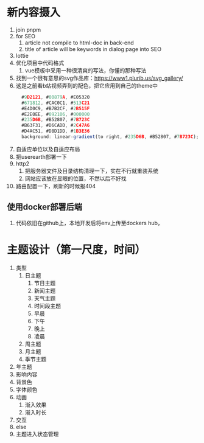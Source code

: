 # 新内容摄入
1. join pnpm
2. for SEO
    1. article not compile to html-doc in back-end
    2. title of article will be keywords in dialog page into SEO
3. lottie
4. 优化项目中代码格式
    1. vue模板中采用一种很清爽的写法，你懂的那种写法
5. 找到一个很有意思的svg作品库：https://www1.plurib.us/svg_gallery/
6. 这是之前看b站视频弄到的配色，把它应用到自己的theme中
    ```js
      #9D2121, #00879A, #E05320
      #671812, #CAC0C1, #513C21
      #E4D0C9, #B7B2CF, #2B515F
      #E2E0EE, #092106, #000000
      #235D6B, #B52807, #7B723C
      #B63F31, #D6CADD, #2C47A6
      #D4AC51, #D8D1DD, #1B3E36
      background: linear-gradient(to right, #235D6B, #B52807, #7B723C);
    ```
1. 自适应单位以及自适应布局
2. 把userearth部署一下
3.  http2
    1. 把服务器文件及目录结构清理一下，实在不行就重装系统
    2. 网站应该放在显眼的位置，不然以后不好找
4.  路由配置一下，刷新的时候报404

## 使用docker部署后端
1. 代码依旧在github上，本地开发后将env上传至dockers hub，

# 主题设计（第一尺度，时间）
1. 类型
   1. 日主题
      1. 节日主题
      2. 新闻主题
      3. 天气主题
      4. 时间段主题
        1. 早晨
        2. 下午
        3. 晚上
        4. 凌晨
   2. 周主题
   3. 月主题
   4. 季节主题
2. 年主题
3. 影响内容
  1. 背景色
  2. 字体颜色
  3. 动画
     1. 渐入效果
     2. 渐入时长
  4. 交互
4. else
  1. 主题进入状态管理